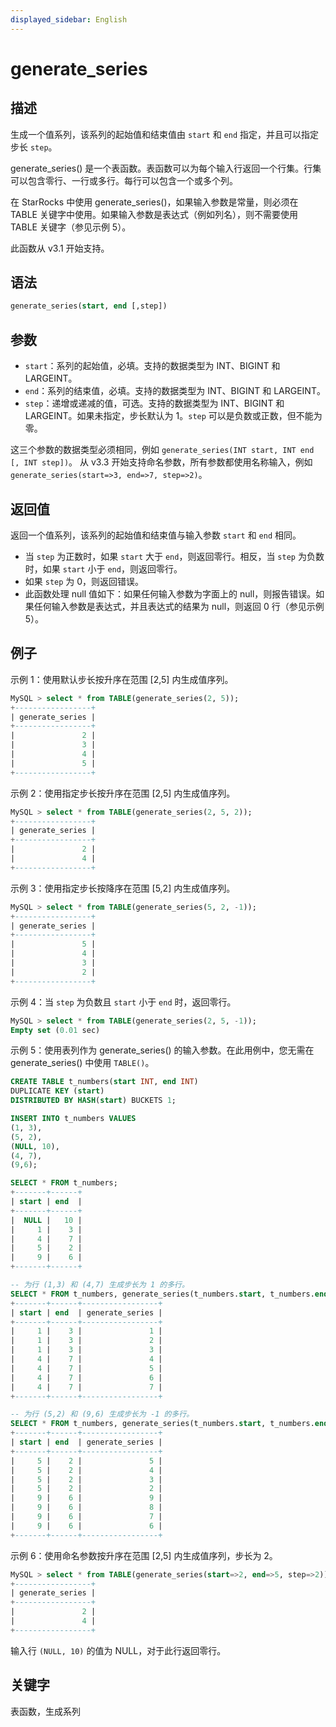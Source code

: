 ```yaml
---
displayed_sidebar: English
---
```


# generate_series

## 描述

生成一个值系列，该系列的起始值和结束值由 `start` 和 `end` 指定，并且可以指定步长 `step`。

generate_series() 是一个表函数。表函数可以为每个输入行返回一个行集。行集可以包含零行、一行或多行。每行可以包含一个或多个列。

在 StarRocks 中使用 generate_series()，如果输入参数是常量，则必须在 TABLE 关键字中使用。如果输入参数是表达式（例如列名），则不需要使用 TABLE 关键字（参见示例 5）。

此函数从 v3.1 开始支持。

## 语法

```SQL
generate_series(start, end [,step])
```

## 参数

- `start`：系列的起始值，必填。支持的数据类型为 INT、BIGINT 和 LARGEINT。
- `end`：系列的结束值，必填。支持的数据类型为 INT、BIGINT 和 LARGEINT。
- `step`：递增或递减的值，可选。支持的数据类型为 INT、BIGINT 和 LARGEINT。如果未指定，步长默认为 1。`step` 可以是负数或正数，但不能为零。

这三个参数的数据类型必须相同，例如 `generate_series(INT start, INT end [, INT step])`。
从 v3.3 开始支持命名参数，所有参数都使用名称输入，例如 `generate_series(start=>3, end=>7, step=>2)`。

## 返回值

返回一个值系列，该系列的起始值和结束值与输入参数 `start` 和 `end` 相同。

- 当 `step` 为正数时，如果 `start` 大于 `end`，则返回零行。相反，当 `step` 为负数时，如果 `start` 小于 `end`，则返回零行。
- 如果 `step` 为 0，则返回错误。
- 此函数处理 null 值如下：如果任何输入参数为字面上的 null，则报告错误。如果任何输入参数是表达式，并且表达式的结果为 null，则返回 0 行（参见示例 5）。

## 例子

示例 1：使用默认步长按升序在范围 [2,5] 内生成值序列。

```SQL
MySQL > select * from TABLE(generate_series(2, 5));
+-----------------+
| generate_series |
+-----------------+
|               2 |
|               3 |
|               4 |
|               5 |
+-----------------+
```

示例 2：使用指定步长按升序在范围 [2,5] 内生成值序列。

```SQL
MySQL > select * from TABLE(generate_series(2, 5, 2));
+-----------------+
| generate_series |
+-----------------+
|               2 |
|               4 |
+-----------------+
```

示例 3：使用指定步长按降序在范围 [5,2] 内生成值序列。

```SQL
MySQL > select * from TABLE(generate_series(5, 2, -1));
+-----------------+
| generate_series |
+-----------------+
|               5 |
|               4 |
|               3 |
|               2 |
+-----------------+
```

示例 4：当 `step` 为负数且 `start` 小于 `end` 时，返回零行。

```SQL
MySQL > select * from TABLE(generate_series(2, 5, -1));
Empty set (0.01 sec)
```

示例 5：使用表列作为 generate_series() 的输入参数。在此用例中，您无需在 generate_series() 中使用 `TABLE()`。

```SQL
CREATE TABLE t_numbers(start INT, end INT)
DUPLICATE KEY (start)
DISTRIBUTED BY HASH(start) BUCKETS 1;

INSERT INTO t_numbers VALUES
(1, 3),
(5, 2),
(NULL, 10),
(4, 7),
(9,6);

SELECT * FROM t_numbers;
+-------+------+
| start | end  |
+-------+------+
|  NULL |   10 |
|     1 |    3 |
|     4 |    7 |
|     5 |    2 |
|     9 |    6 |
+-------+------+

-- 为行 (1,3) 和 (4,7) 生成步长为 1 的多行。
SELECT * FROM t_numbers, generate_series(t_numbers.start, t_numbers.end);
+-------+------+-----------------+
| start | end  | generate_series |
+-------+------+-----------------+
|     1 |    3 |               1 |
|     1 |    3 |               2 |
|     1 |    3 |               3 |
|     4 |    7 |               4 |
|     4 |    7 |               5 |
|     4 |    7 |               6 |
|     4 |    7 |               7 |
+-------+------+-----------------+

-- 为行 (5,2) 和 (9,6) 生成步长为 -1 的多行。
SELECT * FROM t_numbers, generate_series(t_numbers.start, t_numbers.end, -1);
+-------+------+-----------------+
| start | end  | generate_series |
+-------+------+-----------------+
|     5 |    2 |               5 |
|     5 |    2 |               4 |
|     5 |    2 |               3 |
|     5 |    2 |               2 |
|     9 |    6 |               9 |
|     9 |    6 |               8 |
|     9 |    6 |               7 |
|     9 |    6 |               6 |
+-------+------+-----------------+
```
示例 6：使用命名参数按升序在范围 [2,5] 内生成值序列，步长为 2。

```SQL
MySQL > select * from TABLE(generate_series(start=>2, end=>5, step=>2));
+-----------------+
| generate_series |
+-----------------+
|               2 |
|               4 |
+-----------------+
```

输入行 `(NULL, 10)` 的值为 NULL，对于此行返回零行。

## 关键字

表函数，生成系列

